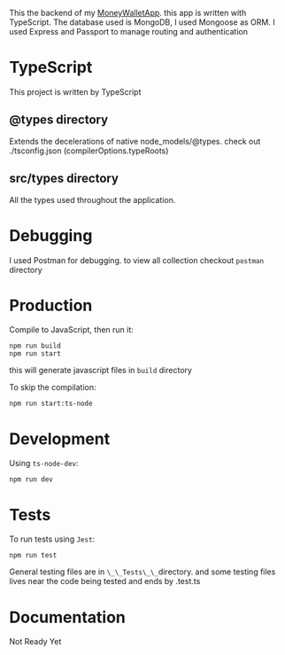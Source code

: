 This the backend of my [MoneyWalletApp](#). this app is written with TypeScript. The database used is MongoDB, I used Mongoose as ORM. I used Express and Passport to manage routing and authentication

# TypeScript

This project is written by TypeScript

## @types directory

Extends the decelerations of native node_models/@types. check out ./tsconfig.json (compilerOptions.typeRoots)

## src/types directory

All the types used throughout the application.

# Debugging

I used Postman for debugging. to view all collection checkout `postman` directory

# Production

Compile to JavaScript, then run it:

```
npm run build
npm run start
```

this will generate javascript files in `build` directory

To skip the compilation:

```
npm run start:ts-node
```

# Development

Using `ts-node-dev`:

```
npm run dev
```

# Tests

To run tests using `Jest`:

```
npm run test
```

General testing files are in `\_\_Tests\_\_`directory. and some testing files lives near the code being tested and ends by .test.ts

# Documentation

Not Ready Yet
